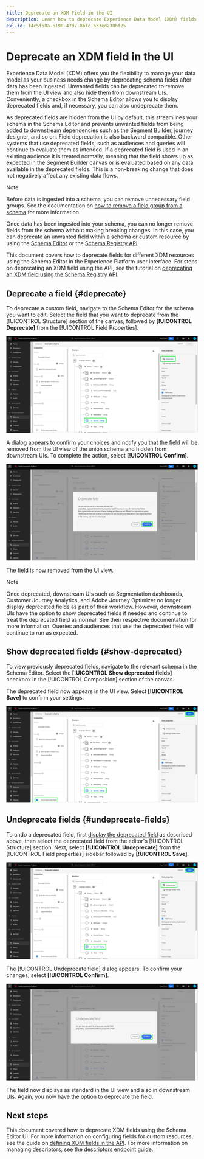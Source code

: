 ```yaml
---
title: Deprecate an XDM Field in the UI
description: Learn how to deprecate Experience Data Model (XDM) fields using the Schema Editor within Experience Platform.
exl-id: f4c5f58a-5190-47d7-8bfc-b33ed238bf25
---
```

# Deprecate an XDM field in the UI

Experience Data Model (XDM) offers you the flexibility to manage your data model as your business needs change by deprecating schema fields after data has been ingested. Unwanted fields can be deprecated to remove them from the UI view and also hide them from downstream UIs. Conveniently, a checkbox in the Schema Editor allows you to display deprecated fields and, if necessary, you can also undeprecate them.

As deprecated fields are hidden from the UI by default, this streamlines your schema in the Schema Editor and prevents unwanted fields from being added to downstream dependencies such as the Segment Builder, journey designer, and so on. Field deprecation is also backward compatible. Other systems that use deprecated fields, such as audiences and queries will continue to evaluate them as intended. If a deprecated field is used in an existing audience it is treated normally, meaning that the field shows up as expected in the Segment Builder canvas or is evaluated based on any data available in the deprecated fields. This is a non-breaking change that does not negatively affect any existing data flows.

>[!NOTE]
>
>Before data is ingested into a schema, you can remove unnecessary field groups. See the documentation on [how to remove a field group from a schema](../ui/resources/schemas.md#remove-fields) for more information. 

Once data has been ingested into your schema, you can no longer remove fields from the schema without making breaking changes. In this case, you can deprecate an unwanted field within a schema or custom resource by using the [Schema Editor](./create-schema-ui.md) or the [Schema Registry API](https://developer.adobe.com/experience-platform-apis/references/schema-registry/). 

This document covers how to deprecate fields for different XDM resources using the Schema Editor in the Experience Platform user interface. For steps on deprecating an XDM field using the API, see the tutorial on [deprecating an XDM field using the Schema Registry API](./field-deprecation-api.md).

## Deprecate a field {#deprecate}

To deprecate a custom field, navigate to the Schema Editor for the schema you want to edit. Select the field that you want to deprecate from the [!UICONTROL Structure] section of the canvas, followed by **[!UICONTROL Deprecate]** from the [!UICONTROL Field Properties].

![The Schema editor with a field selected and Deprecate highlighted.](../images/tutorials/field-deprecation/deprecate-single-field.png)

A dialog appears to confirm your choices and notify you that the field will be removed from the UI view of the union schema and hidden from downstream UIs. To complete the action, select **[!UICONTROL Confirm]**. 

![The Deprecate field dialog with Confirm highlighted.](../images/tutorials/field-deprecation/deprecate-field-dialog.png)

The field is now removed from the UI view.

>[!NOTE]
>
>Once deprecated, downstream UIs such as Segmentation dashboards, Customer Journey Analytics, and Adobe Journey Optimizer no longer display deprecated fields as part of their workflow. However, downstream UIs have the option to show deprecated fields if needed and continue to treat the deprecated field as normal. See their respective documentation for more information. Queries and audiences that use the deprecated field will continue to run as expected.

## Show deprecated fields {#show-deprecated}

To view previously deprecated fields, navigate to the relevant schema in the Schema Editor. Select the **[!UICONTROL Show deprecated fields]** checkbox in the [!UICONTROL Composition] section of the canvas.

The deprecated field now appears in the UI view. Select **[!UICONTROL Save]** to confirm your settings.

![The Schema Editor with a field selected, Show deprecated fields and Save highlighted.](../images/tutorials/field-deprecation/show-deprecated-fields.png)

## Undeprecate fields {#undeprecate-fields}

To undo a deprecated field, first [display the deprecated field](#show-deprecated) as described above, then select the deprecated field from the editor's [!UICONTROL Structure] section. Next, select **[!UICONTROL Undeprecate]** from the [!UICONTROL Field properties] sidebar followed by **[!UICONTROL Save]**.

![The Schema Editor with the deprecated field, Undeprecate, and Save highlighted.](../images/tutorials/field-deprecation/undeprecate-single-field.png)

The [!UICONTROL Undeprecate field] dialog appears. To confirm your changes, select **[!UICONTROL Confirm]**.

![The [!UICONTROL Undeprecate field] dialog with Confirm highlighted.](../images/tutorials/field-deprecation/undeprecate-field-dialog.png)

The field now displays as standard in the UI view and also in downstream UIs. Again, you now have the option to deprecate the field.

## Next steps

This document covered how to deprecate XDM fields using the Schema Editor UI. For more information on configuring fields for custom resources, see the guide on [defining XDM fields in the API](./custom-fields-api.md). For more information on managing descriptors, see the [descriptors endpoint guide](../api/descriptors.md).
